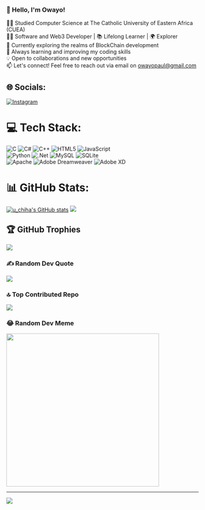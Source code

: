 
### 👋 Hello, I'm Owayo!

👨‍🎓 Studied Computer Science at The Catholic University of Eastern Africa (CUEA)</br>
🧑‍💻 Software and Web3 Developer | 📚 Lifelong Learner | 🌍 Explorer</br>
🔭 Currently exploring the realms of BlockChain development</br>
🌱 Always learning and improving my coding skills</br>
💡 Open to collaborations and new opportunities</br>
📫 Let's connect! Feel free to reach out via email on owayopaul@gmail.com

## 🌐 Socials:
[![Instagram](https://img.shields.io/badge/Instagram-%23E4405F.svg?logo=Instagram&logoColor=white)](https://instagram.com/uchi.ha1853) 

# 💻 Tech Stack:
![C](https://img.shields.io/badge/c-%2300599C.svg?style=plastic&logo=c&logoColor=white) ![C#](https://img.shields.io/badge/c%23-%23239120.svg?style=plastic&logo=csharp&logoColor=white) ![C++](https://img.shields.io/badge/c++-%2300599C.svg?style=plastic&logo=c%2B%2B&logoColor=white) ![HTML5](https://img.shields.io/badge/html5-%23E34F26.svg?style=plastic&logo=html5&logoColor=white) ![JavaScript](https://img.shields.io/badge/javascript-%23323330.svg?style=plastic&logo=javascript&logoColor=%23F7DF1E) </br>![Python](https://img.shields.io/badge/python-3670A0?style=plastic&logo=python&logoColor=ffdd54) ![.Net](https://img.shields.io/badge/.NET-5C2D91?style=plastic&logo=.net&logoColor=white) ![MySQL](https://img.shields.io/badge/mysql-%2300000f.svg?style=plastic&logo=mysql&logoColor=white) ![SQLite](https://img.shields.io/badge/sqlite-%2307405e.svg?style=plastic&logo=sqlite&logoColor=white)</br> ![Apache](https://img.shields.io/badge/apache-%23D42029.svg?style=plastic&logo=apache&logoColor=white) ![Adobe Dreamweaver](https://img.shields.io/badge/Adobe%20Dreamweaver-FF61F6.svg?style=plastic&logo=Adobe%20Dreamweaver&logoColor=white) ![Adobe XD](https://img.shields.io/badge/Adobe%20XD-470137?style=plastic&logo=Adobe%20XD&logoColor=#FF61F6)

<!-- Github Stats-->
# 📊 GitHub Stats:
[![u_chiha's GitHub stats](https://github-readme-stats.vercel.app/api?username=owayo-cloud&show_icons=true&theme=transparent)](https://github.com/owayo-cloud/github-readme-stats) ![](https://github-readme-streak-stats.herokuapp.com/?user=owayo-cloud&theme=dark&hide_border=false)<br/>

## 🏆 GitHub Trophies
![](https://github-profile-trophy.vercel.app/?username=owayo-cloud&theme=dark_dimmed&no-frame=false&no-bg=true&margin-w=4)

### ✍️ Random Dev Quote
![](https://quotes-github-readme.vercel.app/api?type=horizontal&theme=radical)

### 🔝 Top Contributed Repo
![](https://github-contributor-stats.vercel.app/api?username=owayo-cloud&limit=5&theme=dark&combine_all_yearly_contributions=true)

### 😂 Random Dev Meme
<img src='https://randommeme-five.vercel.app/' style="height: 400px;"/>

---
[![](https://visitcount.itsvg.in/api?id=owayo-cloud&icon=5&color=1)](https://visitcount.itsvg.in)

<!-- Proudly created with GPRM ( https://gprm.itsvg.in ) -->
